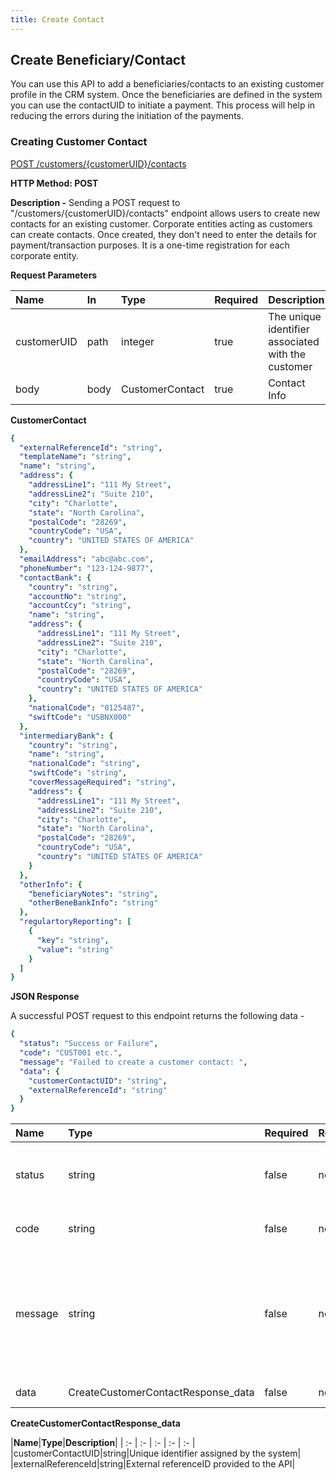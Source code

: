 ```yaml
---
title: Create Contact
---
```

## **Create Beneficiary/Contact**

You can use this API to add a beneficiaries/contacts to an existing customer profile in the CRM system. Once the beneficiaries are defined in the system you can use the contactUID to initiate a payment. This process will help in reducing the errors during the initiation of the payments. 

### **Creating Customer Contact**
[POST /customers/{customerUID}/contacts](https://finzlyconnect-api-developer-portal.redoc.ly/openapi/customerapi/operation/createCustomerContactV2/)

**HTTP Method: POST** 

**Description -** Sending a POST request to "/customers/{customerUID}/contacts" endpoint allows users to create new contacts for an existing customer. Corporate entities acting as customers can create contacts. Once created, they don't need to enter the details for payment/transaction purposes. It is a one-time registration for each corporate entity.

**Request Parameters**

|**Name** |**In**|**Type** |**Required** |**Description**|
| :- | :- | :- | :- | :- |
|customerUID|path|integer|true|The unique identifier associated with the customer|
|body|body|CustomerContact|true|Contact Info|

**CustomerContact**

```yaml Before
{
  "externalReferenceId": "string",
  "templateName": "string",
  "name": "string",
  "address": {
    "addressLine1": "111 My Street",
    "addressLine2": "Suite 210",
    "city": "Charlotte",
    "state": "North Carolina",
    "postalCode": "28269",
    "countryCode": "USA",
    "country": "UNITED STATES OF AMERICA"
  },
  "emailAddress": "abc@abc.com",
  "phoneNumber": "123-124-9877",
  "contactBank": {
    "country": "string",
    "accountNo": "string",
    "accountCcy": "string",
    "name": "string",
    "address": {
      "addressLine1": "111 My Street",
      "addressLine2": "Suite 210",
      "city": "Charlotte",
      "state": "North Carolina",
      "postalCode": "28269",
      "countryCode": "USA",
      "country": "UNITED STATES OF AMERICA"
    },
    "nationalCode": "0125487",
    "swiftCode": "USBNX000"
  },
  "intermediaryBank": {
    "country": "string",
    "name": "string",
    "nationalCode": "string",
    "swiftCode": "string",
    "coverMessageRequired": "string",
    "address": {
      "addressLine1": "111 My Street",
      "addressLine2": "Suite 210",
      "city": "Charlotte",
      "state": "North Carolina",
      "postalCode": "28269",
      "countryCode": "USA",
      "country": "UNITED STATES OF AMERICA"
    }
  },
  "otherInfo": {
    "beneficiaryNotes": "string",
    "otherBeneBankInfo": "string"
  },
  "regulartoryReporting": [
    {
      "key": "string",
      "value": "string"
    }
  ]
}
```


**JSON Response**

A successful POST request to this endpoint returns the following data -

```yaml Before
{
  "status": "Success or Failure",
  "code": "CUST001 etc.",
  "message": "Failed to create a customer contact: ",
  "data": {
    "customerContactUID": "string",
    "externalReferenceId": "string"
  }
}

```

|**Name**|**Type**|**Required**|**Restrictions**|**Description**|
| :- | :- | :- | :- | :- |
|status|string|false|none|Status of the API request either it will be a success or a failure|
|code|string|false|none|Code associated with the error.|
|message|string|false|none|Error message corresponding to the error code indicating the issue in API call and an indication on how to resolve it.|
|data|CreateCustomerContactResponse_data|false|none|Response Data|


**CreateCustomerContactResponse_data**

|**Name**|**Type**|**Description**|
| :- | :- | :- | :- | :- |
|customerContactUID|string|Unique identifier assigned by the system|
|externalReferenceId|string|External referenceID provided to the API|
